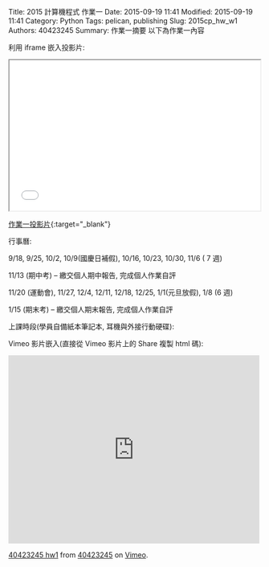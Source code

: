 Title: 2015 計算機程式 作業一
Date: 2015-09-19 11:41
Modified: 2015-09-19 11:41
Category: Python
Tags: pelican, publishing
Slug: 2015cp_hw_w1
Authors: 40423245
Summary: 作業一摘要
以下為作業一內容

利用 iframe 嵌入投影片:

<iframe src="40423245_cp_w1.html" width="500" height="300"></iframe>

[作業一投影片](40423245_cp_w1.html){:target="_blank"}

行事曆:

9/18, 9/25, 10/2, 10/9(國慶日補假), 10/16, 10/23, 10/30, 11/6 ( 7 週)

11/13 (期中考) – 繳交個人期中報告, 完成個人作業自評

11/20 (運動會), 11/27, 12/4, 12/11, 12/18, 12/25, 1/1(元旦放假), 1/8 (6 週)

1/15 (期末考) – 繳交個人期末報告, 完成個人作業自評

上課時段(學員自備紙本筆記本, 耳機與外接行動硬碟):

Vimeo 影片嵌入(直接從 Vimeo 影片上的 Share 複製 html 碼):

<iframe src="https://player.vimeo.com/video/152281020" width="500" height="375" frameborder="0" webkitallowfullscreen mozallowfullscreen allowfullscreen></iframe>
<p><a href="https://vimeo.com/152281020">40423245 hw1</a> from <a href="https://vimeo.com/user47996237">40423245</a> on <a href="https://vimeo.com">Vimeo</a>.</p>
